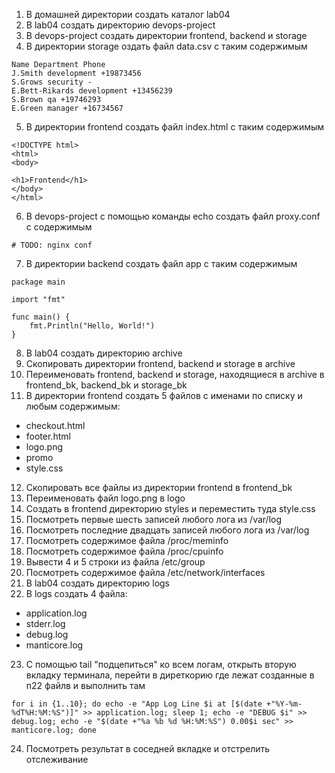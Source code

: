 1) В домашней директории создать каталог lab04
2) В lab04 создать директорию devops-project
3) В devops-project создать директории frontend, backend и storage
4) В директории storage оздать файл data.csv с таким содержимым
```
Name Department Phone
J.Smith development +19873456
S.Grows security -
E.Bett-Rikards development +13456239
S.Brown qa +19746293
E.Green manager +16734567
```
5) В директории frontend создать файл index.html с таким содержимым
```
<!DOCTYPE html>
<html>
<body>

<h1>Frontend</h1>
</body>
</html>
```
6) В devops-project с помощью команды echo создать файл proxy.conf с содержимым
```
# TODO: nginx conf
```
7) В директории backend создать файл app с таким содержимым
```
package main

import "fmt"

func main() {
    fmt.Println("Hello, World!")
}
```
8) В lab04 создать директорию archive
9) Скопировать директории frontend, backend и storage в archive
10) Переименовать frontend, backend и storage, находящиеся в archive в frontend_bk, backend_bk и storage_bk
11) В директории frontend создать 5 файлов с именами по списку и любым содержимым:
- checkout.html
- footer.html
- logo.png
- promo
- style.css
12) Скопировать все файлы из директории frontend в frontend_bk
13) Переименовать файл logo.png в logo
14) Создать в frontend директорию styles и переместить туда style.css
15) Посмотреть первые шесть записей любого лога из /var/log
16) Посмотреть последние двадцать записей любого лога из /var/log
17) Посмотреть содержимое файла /proc/meminfo
18) Посмотреть содержимое файла /proc/cpuinfo
19) Вывести 4 и 5 строки из файла /etc/group
20) Посмотреть содержимое файла /etc/network/interfaces
21) В lab04 создать директорию logs
22) В logs создать 4 файла:
- application.log
- stderr.log
- debug.log
- manticore.log
23) С помощью tail "подцепиться" ко всем логам, открыть вторую вкладку терминала, перейти в диреткорию где лежат созданные в п22 файлв и выполнить там
```
for i in {1..10}; do echo -e "App Log Line $i at [$(date +"%Y-%m-%dT%H:%M:%S")]" >> application.log; sleep 1; echo -e "DEBUG $i" >> debug.log; echo -e "$(date +"%a %b %d %H:%M:%S") 0.00$i sec" >> manticore.log; done
```
24) Посмотреть результат в соседней вкладке и отстрелить отслеживание
